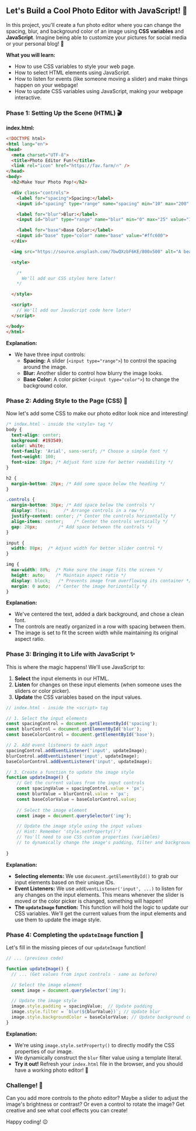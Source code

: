 ## Let's Build a Cool Photo Editor with JavaScript! 🎨

In this project, you'll create a fun photo editor where you can change the spacing, blur, and background color of an image using **CSS variables** and **JavaScript**. Imagine being able to customize your pictures for social media or your personal blog! 📸

**What you will learn:**

- How to use CSS variables to style your web page.
- How to select HTML elements using JavaScript.
- How to listen for events (like someone moving a slider) and make things happen on your webpage!
- How to update CSS variables using JavaScript, making your webpage interactive.

### Phase 1: Setting Up the Scene (HTML) 🎬

**index.html:**

```html
<!DOCTYPE html>
<html lang="en">
<head>
  <meta charset="UTF-8">
  <title>Photo Editor Fun!</title>
  <link rel="icon" href="https://fav.farm/🔥" />
</head>
<body>
  <h2>Make Your Photo Pop!</h2>

  <div class="controls">
    <label for="spacing">Spacing:</label>
    <input id="spacing" type="range" name="spacing" min="10" max="200" value="10" data-sizing="px">

    <label for="blur">Blur:</label>
    <input id="blur" type="range" name="blur" min="0" max="25" value="10" data-sizing="px">

    <label for="base">Base Color:</label>
    <input id="base" type="color" name="base" value="#ffc600">
  </div>

  <img src="https://source.unsplash.com/7bwQXzbF6KE/800x500" alt="A beautiful scene">

  <style>

    /*
      We'll add our CSS styles here later!
    */

  </style>

  <script>
    // We'll add our JavaScript code here later!
  </script>

</body>
</html>

```

**Explanation:**

-   We have three input controls:
    -   **Spacing:** A slider (`<input type="range">`) to control the spacing around the image.
    -   **Blur:** Another slider to control how blurry the image looks.
    -   **Base Color:** A color picker (`<input type="color">`) to change the background color.

### Phase 2: Adding Style to the Page (CSS) 💅

Now let's add some CSS to make our photo editor look nice and interesting!

```css
/* index.html - inside the <style> tag */
body {
  text-align: center;
  background: #193549;
  color: white;
  font-family: 'Arial', sans-serif; /* Choose a simple font */
  font-weight: 100;
  font-size: 20px; /* Adjust font size for better readability */
}

h2 {
  margin-bottom: 20px; /* Add some space below the heading */
}

.controls {
  margin-bottom: 30px; /* Add space below the controls */
  display: flex;      /* Arrange controls in a row */
  justify-content: center; /* Center the controls horizontally */
  align-items: center;    /* Center the controls vertically */
  gap: 20px;        /* Add space between the controls */
}

input {
  width: 80px;  /* Adjust width for better slider control */
}

img {
  max-width: 80%;  /* Make sure the image fits the screen */
  height: auto;    /* Maintain aspect ratio */
  display: block;   /* Prevents image from overflowing its container */
  margin: 0 auto;  /* Center the image horizontally */
}
```

**Explanation:**

-   We've centered the text, added a dark background, and chose a clean font.
-   The controls are neatly organized in a row with spacing between them.
-   The image is set to fit the screen width while maintaining its original aspect ratio.

### Phase 3: Bringing it to Life with JavaScript ✨

This is where the magic happens!  We'll use JavaScript to:

1.  **Select** the input elements in our HTML.
2.  **Listen** for changes on these input elements (when someone uses the sliders or color picker).
3.  **Update** the CSS variables based on the input values.

```javascript
// index.html - inside the <script> tag

// 1. Select the input elements
const spacingControl = document.getElementById('spacing'); 
const blurControl = document.getElementById('blur');
const baseColorControl = document.getElementById('base');

// 2. Add event listeners to each input
spacingControl.addEventListener('input', updateImage);
blurControl.addEventListener('input', updateImage);
baseColorControl.addEventListener('input', updateImage);

// 3. Create a function to update the image style
function updateImage() {
    // Get the current values from the input controls
    const spacingValue = spacingControl.value + 'px';
    const blurValue = blurControl.value + 'px';
    const baseColorValue = baseColorControl.value;
    
    // Select the image element
    const image = document.querySelector('img');

    // Update the image style using the input values
    // Hint: Remember 'style.setProperty()'? 
    // You'll need to use CSS custom properties (variables) 
    // to dynamically change the image's padding, filter and background. 
    
}
```

**Explanation:**

- **Selecting elements:** We use `document.getElementById()` to grab our input elements based on their unique IDs.
- **Event Listeners:** We use `addEventListener('input', ...)` to listen for any changes on the input elements. This means whenever the slider is moved or the color picker is changed, something will happen!
- **The `updateImage` function:** This function will hold the logic to update our CSS variables.  We'll get the current values from the input elements and use them to update the image style.

### Phase 4: Completing the `updateImage` function 🧩

Let's fill in the missing pieces of our `updateImage` function!

```javascript
// ... (previous code)

function updateImage() {
  // ... (Get values from input controls - same as before) 

  // Select the image element
  const image = document.querySelector('img');

  // Update the image style
  image.style.padding = spacingValue;  // Update padding
  image.style.filter = `blur(${blurValue})`; // Update blur 
  image.style.backgroundColor = baseColorValue; // Update background color
}
```

**Explanation:**

- We're using `image.style.setProperty()` to directly modify the CSS properties of our image.
- We dynamically construct the `blur` filter value using a template literal.
- **Try it out!**  Refresh your `index.html` file in the browser, and you should have a working photo editor! 🎉


### Challenge! 🚀

Can you add more controls to the photo editor?  Maybe a slider to adjust the image's brightness or contrast? Or even a control to rotate the image? Get creative and see what cool effects you can create!  

Happy coding! 😉
